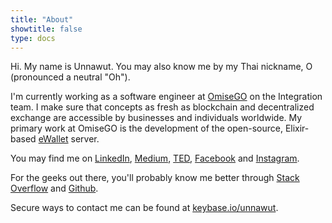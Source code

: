 ```yaml
---
title: "About"
showtitle: false
type: docs
---
```


Hi. My name is Unnawut. You may also know me by my Thai nickname, O (pronounced a neutral "Oh").

I'm currently working as a software engineer at [OmiseGO](https://omisego.network) on the Integration team.
I make sure that concepts as fresh as blockchain and decentralized exchange are accessible
by businesses and individuals worldwide. My primary work at OmiseGO is the development of
the open-source, Elixir-based [eWallet](https://github.com/omisego/ewallet) server.

You may find me on [LinkedIn](https://www.linkedin.com/in/unnawut/), [Medium](https://medium.com/@unnawut), [TED](https://www.ted.com/profiles/437296), [Facebook](https://www.facebook.com/unnawut) and [Instagram](https://www.instagram.com/unnawut).

For the geeks out there, you'll probably know me better through [Stack Overflow](https://stackoverflow.com/users/2716927/unnawut) and [Github](https://github.com/unnawut).

Secure ways to contact me can be found at [keybase.io/unnawut](https://keybase.io/unnawut).
